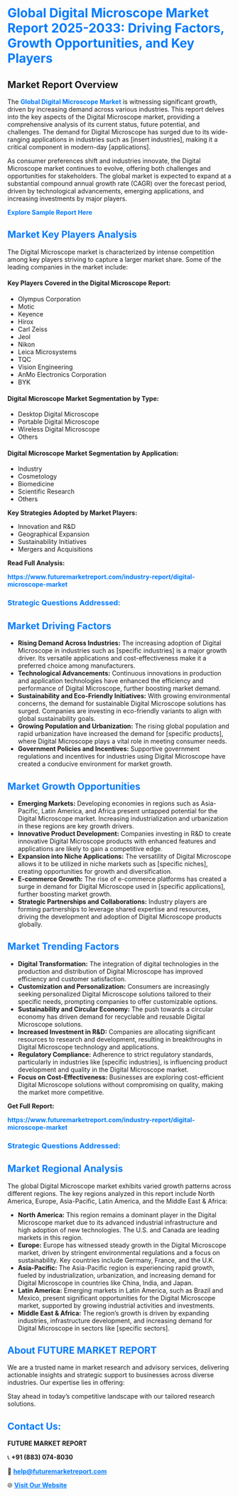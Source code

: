 <h1 style="color: #007BFF;">Global Digital Microscope Market Report 2025-2033: Driving Factors, Growth Opportunities, and Key Players</h1>

<section id="overview">
<h2>Market Report Overview</h2>
<p>The <a href="https://www.futuremarketreport.com/industry-report/digital-microscope-market" style="color: #007BFF; text-decoration: none;"><strong>Global Digital Microscope Market</strong></a> is witnessing significant growth, driven by increasing demand across various industries. This report delves into the key aspects of the Digital Microscope market, providing a comprehensive analysis of its current status, future potential, and challenges. The demand for Digital Microscope has surged due to its wide-ranging applications in industries such as [insert industries], making it a critical component in modern-day [applications].</p>
<p>As consumer preferences shift and industries innovate, the Digital Microscope market continues to evolve, offering both challenges and opportunities for stakeholders. The global market is expected to expand at a substantial compound annual growth rate (CAGR) over the forecast period, driven by technological advancements, emerging applications, and increasing investments by major players.</p>
</section>

<section id="overview">
<p><a href="https://www.futuremarketreport.com/request-sample/reportId=98282" style="color: #007BFF; text-decoration: none;"><strong>Explore Sample Report Here</strong></a></p>
</section>

<section id="key-players">
<h2 style="color: #007BFF;">Market Key Players Analysis</h2>
<p>The Digital Microscope market is characterized by intense competition among key players striving to capture a larger market share. Some of the leading companies in the market include:</p>
<h4>Key Players Covered in the Digital Microscope Report:</h4>
<ul><li>Olympus Corporation</li><li>Motic</li><li>Keyence</li><li>Hirox</li><li>Carl Zeiss</li><li>Jeol</li><li>Nikon</li><li>Leica Microsystems</li><li>TQC</li><li>Vision Engineering</li><li>AnMo Electronics Corporation</li><li>BYK</li></ul>
<h4>Digital Microscope Market Segmentation by Type:</h4>
<ul><li>Desktop Digital Microscope</li><li>Portable Digital Microscope</li><li>Wireless Digital Microscope</li><li>Others</li></ul>

<h4>Digital Microscope Market Segmentation by Application:</h4>
<ul><li>Industry</li><li>Cosmetology</li><li>Biomedicine</li><li>Scientific Research</li><li>Others</li></ul>
<p><strong>Key Strategies Adopted by Market Players:</strong></p>
<ul>
<li>Innovation and R&D</li>
<li>Geographical Expansion</li>
<li>Sustainability Initiatives</li>
<li>Mergers and Acquisitions</li>
</ul>
</section>

<section>
<p><strong>Read Full Analysis: </strong></p><a href="https://www.futuremarketreport.com/industry-report/digital-microscope-market" style="color: #007BFF; text-decoration: none;"><strong>https://www.futuremarketreport.com/industry-report/digital-microscope-market</strong></a>
<h3 style="color: #007BFF;">Strategic Questions Addressed:</h3>
</section>

<section id="driving-factors">
<h2 style="color: #007BFF;">Market Driving Factors</h2>
<ul>
<li><strong>Rising Demand Across Industries:</strong> The increasing adoption of Digital Microscope in industries such as [specific industries] is a major growth driver. Its versatile applications and cost-effectiveness make it a preferred choice among manufacturers.</li>
<li><strong>Technological Advancements:</strong> Continuous innovations in production and application technologies have enhanced the efficiency and performance of Digital Microscope, further boosting market demand.</li>
<li><strong>Sustainability and Eco-Friendly Initiatives:</strong> With growing environmental concerns, the demand for sustainable Digital Microscope solutions has surged. Companies are investing in eco-friendly variants to align with global sustainability goals.</li>
<li><strong>Growing Population and Urbanization:</strong> The rising global population and rapid urbanization have increased the demand for [specific products], where Digital Microscope plays a vital role in meeting consumer needs.</li>
<li><strong>Government Policies and Incentives:</strong> Supportive government regulations and incentives for industries using Digital Microscope have created a conducive environment for market growth.</li>
</ul>
</section>

<section id="growth-opportunities">
<h2 style="color: #007BFF;">Market Growth Opportunities</h2>
<ul>
<li><strong>Emerging Markets:</strong> Developing economies in regions such as Asia-Pacific, Latin America, and Africa present untapped potential for the Digital Microscope market. Increasing industrialization and urbanization in these regions are key growth drivers.</li>
<li><strong>Innovative Product Development:</strong> Companies investing in R&D to create innovative Digital Microscope products with enhanced features and applications are likely to gain a competitive edge.</li>
<li><strong>Expansion into Niche Applications:</strong> The versatility of Digital Microscope allows it to be utilized in niche markets such as [specific niches], creating opportunities for growth and diversification.</li>
<li><strong>E-commerce Growth:</strong> The rise of e-commerce platforms has created a surge in demand for Digital Microscope used in [specific applications], further boosting market growth.</li>
<li><strong>Strategic Partnerships and Collaborations:</strong> Industry players are forming partnerships to leverage shared expertise and resources, driving the development and adoption of Digital Microscope products globally.</li>
</ul>
</section>

<section id="trending-factors">
<h2 style="color: #007BFF;">Market Trending Factors</h2>
<ul>
<li><strong>Digital Transformation:</strong> The integration of digital technologies in the production and distribution of Digital Microscope has improved efficiency and customer satisfaction.</li>
<li><strong>Customization and Personalization:</strong> Consumers are increasingly seeking personalized Digital Microscope solutions tailored to their specific needs, prompting companies to offer customizable options.</li>
<li><strong>Sustainability and Circular Economy:</strong> The push towards a circular economy has driven demand for recyclable and reusable Digital Microscope solutions.</li>
<li><strong>Increased Investment in R&D:</strong> Companies are allocating significant resources to research and development, resulting in breakthroughs in Digital Microscope technology and applications.</li>
<li><strong>Regulatory Compliance:</strong> Adherence to strict regulatory standards, particularly in industries like [specific industries], is influencing product development and quality in the Digital Microscope market.</li>
<li><strong>Focus on Cost-Effectiveness:</strong> Businesses are exploring cost-efficient Digital Microscope solutions without compromising on quality, making the market more competitive.</li>
</ul>
</section>

<section>
<p><strong>Get Full Report: </strong></p><a href="https://www.futuremarketreport.com/industry-report/digital-microscope-market" style="color: #007BFF; text-decoration: none;"><strong>https://www.futuremarketreport.com/industry-report/digital-microscope-market</strong></a>
<h3 style="color: #007BFF;">Strategic Questions Addressed:</h3>
</section>


<section id="regional-analysis">
<h2 style="color: #007BFF;">Market Regional Analysis</h2>
<p>The global Digital Microscope market exhibits varied growth patterns across different regions. The key regions analyzed in this report include North America, Europe, Asia-Pacific, Latin America, and the Middle East & Africa:</p>
<ul>
<li><strong>North America:</strong> This region remains a dominant player in the Digital Microscope market due to its advanced industrial infrastructure and high adoption of new technologies. The U.S. and Canada are leading markets in this region.</li>
<li><strong>Europe:</strong> Europe has witnessed steady growth in the Digital Microscope market, driven by stringent environmental regulations and a focus on sustainability. Key countries include Germany, France, and the U.K.</li>
<li><strong>Asia-Pacific:</strong> The Asia-Pacific region is experiencing rapid growth, fueled by industrialization, urbanization, and increasing demand for Digital Microscope in countries like China, India, and Japan.</li>
<li><strong>Latin America:</strong> Emerging markets in Latin America, such as Brazil and Mexico, present significant opportunities for the Digital Microscope market, supported by growing industrial activities and investments.</li>
<li><strong>Middle East & Africa:</strong> The region’s growth is driven by expanding industries, infrastructure development, and increasing demand for Digital Microscope in sectors like [specific sectors].</li>
</ul>
</section>

<footer>
<h2 style="color: #007BFF;">About FUTURE MARKET REPORT</h2>
<p>We are a trusted name in market research and advisory services, delivering actionable insights and strategic support to businesses across diverse industries. Our expertise lies in offering:</p>

<p>Stay ahead in today’s competitive landscape with our tailored research solutions.</p>

<h2 style="color: #007BFF;">Contact Us:</h2>
<p><strong>FUTURE MARKET REPORT</strong></p>
<p>📞 <strong>+91 (883) 074-8030</strong></p>
<p>📧 <strong><a href="mailto:help@futuremarketreport.com" style="color: #007BFF;">help@futuremarketreport.com</a></strong></p>
<p>🌐 <strong><a href="https://www.futuremarketreport.com/" style="color: #007BFF;">Visit Our Website</a></strong></p>
</footer>